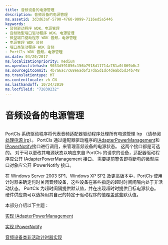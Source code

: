 ```yaml
---
title: 音频设备的电源管理
description: 音频设备的电源管理
ms.assetid: 3d3d63af-5790-4760-9099-7116ed5a5446
keywords:
- 音频驱动程序 WDK，电源管理
- 音频微型端口驱动程序 WDK，电源管理
- 微型端口驱动程序 WDK 音频，电源管理
- 电源管理 WDK 音频
- 端口类驱动程序 WDK 音频
- PortCls WDK 音频，电源管理
ms.date: 04/20/2017
ms.localizationpriority: medium
ms.openlocfilehash: 9033d591856c156b7918d11714a781a0f869b0c2
ms.sourcegitcommit: 4b7a6ac7c68e6ad6f27da5d1dc4deabd5d34b748
ms.translationtype: MT
ms.contentlocale: zh-CN
ms.lasthandoff: 10/24/2019
ms.locfileid: "72830232"
---
```

# <a name="power-management-for-audio-devices"></a>音频设备的电源管理


## <span id="power_management_for_audio_devices"></span><span id="POWER_MANAGEMENT_FOR_AUDIO_DEVICES"></span>


PortCls 系统驱动程序将代表音频适配器驱动程序处理所有电源管理 Irp （请参阅[处理电源 irp](https://docs.microsoft.com/windows-hardware/drivers/kernel/handling-power-irps)）。 PortCls 通过适配器驱动程序的[IAdapterPowerManagement](https://docs.microsoft.com/windows-hardware/drivers/ddi/portcls/nn-portcls-iadapterpowermanagement)和[IPowerNotify](https://docs.microsoft.com/windows-hardware/drivers/ddi/portcls/nn-portcls-ipowernotify)接口进行调用，来管理音频设备的电源状态。 这两个接口都是可选的。 对于可以更改其电源状态以响应来自 PortCls 的请求的设备，适配器驱动程序应公开 IAdapterPowerManagement 接口。 需要提前警告即将断电的微型端口对象应公开 IPowerNotify 接口。

在 Windows Server 2003 SP1、Windows XP SP2 及更高版本中，PortCls 使用计时器来确定何时关闭音频设备，这些设备在某些指定的超时时间间隔内处于非活动状态。 PortCls 为超时间隔提供默认值，并在出现超时时提供目标电源状态。 硬件供应商可以选择用其自己的特定于驱动程序的值覆盖这些默认值。

本部分介绍以下主题：

[实现 IAdapterPowerManagement](implementing-iadapterpowermanagement.md)

[实现 IPowerNotify](implementing-ipowernotify.md)

[音频设备类非活动计时器实现](audio-device-class-inactivity-timer-implementation.md)

 

 




